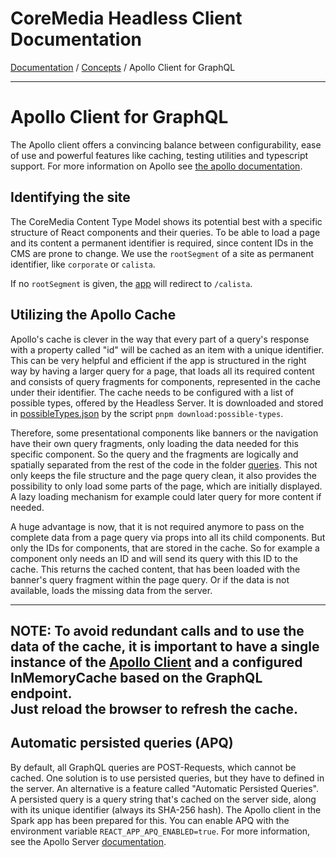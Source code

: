 # CoreMedia Headless Client Documentation

[Documentation](../../README.md) / [Concepts](README.md) / Apollo Client for GraphQL

---

# Apollo Client for GraphQL

The Apollo client offers a convincing balance between configurability, ease 
of use and powerful features like caching, testing utilities and typescript support.
For more information on Apollo see [the apollo documentation](https://www.apollographql.com/docs/react/).

## Identifying the site

The CoreMedia Content Type Model shows its potential best with a specific structure of 
React components and their queries. To be able to load a page and its content a 
permanent identifier is required, since content IDs in the CMS are prone to change.
We use the `rootSegment` of a site as permanent identifier, like `corporate` or `calista`.

If no `rootSegment` is given, the [app](../../../apps/spark/src/components/App/App.tsx) 
will redirect to `/calista`.

## Utilizing the Apollo Cache

Apollo's cache is clever in the way that every part of a query's response with a 
property called "id" will be cached as an item with a unique identifier.
This can be very helpful and efficient if the app is structured in the right way 
by having a larger query for a page, that loads all its required content and 
consists of query fragments for components, represented in the cache under their 
identifier. The cache needs to be configured with a list of possible types, 
offered by the Headless Server. It is downloaded and stored in 
[possibleTypes.json](../../../apps/spark/src/__downloaded__/possibleTypes.json) by the 
script `pnpm download:possible-types`.

Therefore, some presentational components like banners or the navigation 
have their own query fragments, only loading the data needed for this specific 
component. So the query and the fragments are logically and spatially separated from 
the rest of the code in the folder [queries](../../../apps/spark/src/queries). This not 
only keeps the file structure and the page query clean, it also provides the 
possibility to only load some parts of the page, which are initially displayed.
A lazy loading mechanism for example could later query for more content if needed.

A huge advantage is now, that it is not required anymore to pass on the complete 
data from a page query via props into all its child components. But only the IDs 
for components, that are stored in the cache. So for example a component only 
needs an ID and will send its query with this ID to the cache.
This returns the cached content, that has been loaded with the banner's query 
fragment within the page query. Or if the data is not available, loads the 
missing data from the server.

---
**NOTE:**
To avoid redundant calls and to use the data of the cache, it is important to 
have a single instance of the [Apollo Client](../../../apps/spark/src/utils/App/Apollo.ts) 
and a configured InMemoryCache based on the GraphQL endpoint.<br/>
Just reload the browser to refresh the cache.
---

## Automatic persisted queries (APQ)

By default, all GraphQL queries are POST-Requests, which cannot be cached. One 
solution is to use persisted queries, but they have to defined in the server.
An alternative is a feature called "Automatic Persisted Queries". A persisted 
query is a query string that's cached on the server side, along with its unique 
identifier (always its SHA-256 hash). The Apollo client in the Spark app has been
prepared for this. You can enable APQ with the environment variable 
`REACT_APP_APQ_ENABLED=true`. For more information, see the Apollo Server
[documentation](https://www.apollographql.com/docs/apollo-server/performance/apq/).
